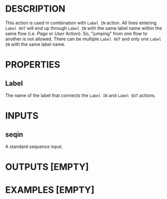 # DESCRIPTION

This action is used in combination with `Label IN` action. All lines entering `Label OUT` will end up through `Label IN` with the same label name within the same flow (i.e. _Page_ or _User_ Action). So, "jumping" from one flow to another is not allowed. There can be multiple `Label OUT` and only one `Label IN` with the same label name.

# PROPERTIES

## Label

The name of the label that connects the `Label IN` and `Label OUT` actions.

# INPUTS

## seqin

A standard sequence input.

# OUTPUTS [EMPTY]

# EXAMPLES [EMPTY]
